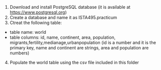 1. Download and install PostgreSQL database (it is available at https://www.postgresql.org)
2. Create a database and name it as ISTA495.practicum
3. Ctreat the following table:
  - table name: world
  - table columns: id, name, continent, area, population, migrants,fertility,medianage,urbanpopulation (id is a number and it is the primary key, name and continent are strings, area and population are numbers)
4. Populate the world table using the csv file included in this folder

